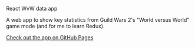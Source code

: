 React WvW data app

A web app to show key statistics from Guild Wars 2's "World versus World" game mode (and for me to learn Redux).

<a href="https://denforlatte.github.io/react-wvw-data/">Check out the app on GitHub Pages</a>
